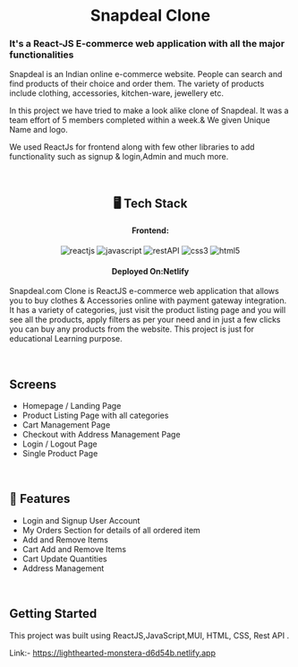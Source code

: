 <h1 align="center">Snapdeal Clone</h1>
<h3 >It's a React-JS E-commerce web application with all the major functionalities</h3>
Snapdeal is an Indian online e-commerce website. People can search and find products of their choice and order them. The variety of products include clothing, accessories, kitchen-ware, jewellery etc.

In this project we have tried to make a look alike clone of Snapdeal. It was a team effort of 5 members completed within a week.& We given Unique Name and logo.

We used ReactJs for frontend along with few other libraries to add functionality such as signup & login,Admin and much more.

<br />

<h2 align="center">🖥️ Tech Stack</h2>

<h4 align="center">Frontend:</h4>

<p align="center">
  <img src="https://img.shields.io/badge/React-20232A?style=for-the-badge&logo=react&logoColor=61DAFB" alt="reactjs" />
  <img src="https://img.shields.io/badge/JavaScript-323330?style=for-the-badge&logo=javascript&logoColor=F7DF1E" alt="javascript" />
  <img src="https://img.shields.io/badge/Rest_API-02303A?style=for-the-badge&logo=react-router&logoColor=white" alt="restAPI" />
  <img src="https://img.shields.io/badge/CSS3-1572B6?style=for-the-badge&logo=css3&logoColor=white" alt="css3" />
  <img src="https://img.shields.io/badge/HTML5-E34F26?style=for-the-badge&logo=html5&logoColor=white" alt="html5" />
</p>

<h4 align="center">Deployed On:Netlify</h4>

Snapdeal.com Clone is ReactJS e-commerce web application that allows you to buy clothes & Accessories online with payment gateway integration. It has a variety of categories, just visit the product listing page and you will see all the products, apply filters as per your need and in just a few clicks you can buy any products from the website. This project is just for educational
Learning purpose.

<br />

## Screens

- Homepage / Landing Page
- Product Listing Page with all categories
- Cart Management Page
- Checkout with Address Management Page
- Login / Logout Page
- Single Product Page

<br />

## 🚀 Features

- Login and Signup User Account
- My Orders Section for details of all ordered item
- Add and Remove Items
- Cart Add and Remove Items
- Cart Update Quantities
- Address Management

<br />

## Getting Started

This project was built using ReactJS,JavaScript,MUI, HTML, CSS, Rest API .

Link:- https://lighthearted-monstera-d6d54b.netlify.app

